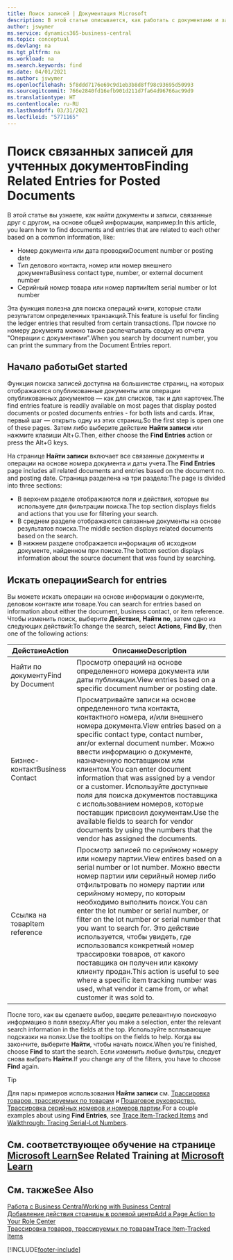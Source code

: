 ```yaml
---
title: Поиск записей | Документация Microsoft
description: В этой статье описывается, как работать с документами и записями, которые связаны
author: jswymer
ms.service: dynamics365-business-central
ms.topic: conceptual
ms.devlang: na
ms.tgt_pltfrm: na
ms.workload: na
ms.search.keywords: find
ms.date: 04/01/2021
ms.author: jswymer
ms.openlocfilehash: 5f8ddd7176e69c9d1eb3b8d8ff98c93695d50993
ms.sourcegitcommit: 766e2840fd16efb901d211d7fa64d96766ac99d9
ms.translationtype: HT
ms.contentlocale: ru-RU
ms.lasthandoff: 03/31/2021
ms.locfileid: "5771165"
---
```

# <a name="finding-related-entries-for-posted-documents"></a><span data-ttu-id="b93ed-103">Поиск связанных записей для учтенных документов</span><span class="sxs-lookup"><span data-stu-id="b93ed-103">Finding Related Entries for Posted Documents</span></span> 

<span data-ttu-id="b93ed-104">В этой статье вы узнаете, как найти документы и записи, связанные друг с другом, на основе общей информации, например:</span><span class="sxs-lookup"><span data-stu-id="b93ed-104">In this article, you learn how to find documents and entries that are related to each other based on a common information, like:</span></span>

- <span data-ttu-id="b93ed-105">Номер документа или дата проводки</span><span class="sxs-lookup"><span data-stu-id="b93ed-105">Document number or posting date</span></span>
- <span data-ttu-id="b93ed-106">Тип делового контакта, номер или номер внешнего документа</span><span class="sxs-lookup"><span data-stu-id="b93ed-106">Business contact type, number, or external document number</span></span>
- <span data-ttu-id="b93ed-107">Серийный номер товара или номер партии</span><span class="sxs-lookup"><span data-stu-id="b93ed-107">Item serial number or lot number</span></span>

<span data-ttu-id="b93ed-108">Эта функция полезна для поиска операций книги, которые стали результатом определенных транзакций.</span><span class="sxs-lookup"><span data-stu-id="b93ed-108">This feature is useful for finding the ledger entries that resulted from certain transactions.</span></span> <span data-ttu-id="b93ed-109">При поиске по номеру документа можно также распечатывать сводку из отчета "Операции с документами".</span><span class="sxs-lookup"><span data-stu-id="b93ed-109">When you search by document number, you can print the summary from the Document Entries report.</span></span>

## <a name="get-started"></a><span data-ttu-id="b93ed-110">Начало работы</span><span class="sxs-lookup"><span data-stu-id="b93ed-110">Get started</span></span>

<span data-ttu-id="b93ed-111">Функция поиска записей доступна на большинстве страниц, на которых отображаются опубликованные документы или операции опубликованных документов — как для списков, так и для карточек.</span><span class="sxs-lookup"><span data-stu-id="b93ed-111">The find entries feature is readily available on most pages that display posted documents or posted documents entries - for both lists and cards.</span></span> <span data-ttu-id="b93ed-112">Итак, первый шаг — открыть одну из этих страниц.</span><span class="sxs-lookup"><span data-stu-id="b93ed-112">So the first step is open one of these pages.</span></span> <span data-ttu-id="b93ed-113">Затем либо выберите действие **Найти записи** или нажмите клавиши Alt+G.</span><span class="sxs-lookup"><span data-stu-id="b93ed-113">Then, either choose the **Find Entries** action or press the Alt+G keys.</span></span>

<span data-ttu-id="b93ed-114">На странице **Найти записи** включает все связанные документы и операции на основе номера документа и даты учета.</span><span class="sxs-lookup"><span data-stu-id="b93ed-114">The **Find Entries** page  includes all related documents and entries based on the document no. and posting date.</span></span> <span data-ttu-id="b93ed-115">Страница разделена на три раздела:</span><span class="sxs-lookup"><span data-stu-id="b93ed-115">The page is divided into three sections:</span></span>

- <span data-ttu-id="b93ed-116">В верхнем разделе отображаются поля и действия, которые вы используете для фильтрации поиска.</span><span class="sxs-lookup"><span data-stu-id="b93ed-116">The top section displays fields and actions that you use for filtering your search.</span></span>
- <span data-ttu-id="b93ed-117">В среднем разделе отображаются связанные документы на основе результатов поиска.</span><span class="sxs-lookup"><span data-stu-id="b93ed-117">The middle section displays related documents based on the search.</span></span>
- <span data-ttu-id="b93ed-118">В нижнем разделе отображается информация об исходном документе, найденном при поиске.</span><span class="sxs-lookup"><span data-stu-id="b93ed-118">The bottom section displays information about the source document that was found by searching.</span></span>


<!--
 There are two ways to open this page:

- Choose the ![Lightbulb that opens the Tell Me feature](media/ui-search/search_small.png "Tell me what you want to do") icon, enter **Find Entries**, and then choose the related link.

    With this way, the **Find Entries** page might be empty, and you'll have to start searching for entries from scratch.
    
- Open a page that displays posted documents or posted documents entries, either a list or a card. Then, locate and select the **Find Entries** action.

    With this way, the **Find Entries**, page will include all related documents and entries based on the document no. and posting date.


    > [!TIP]
    > If you are on a page that has the **Find Entries** action, press crtl+G to open the **Find Entries** page directly. 
-->

## <a name="search-for-entries"></a><span data-ttu-id="b93ed-119">Искать операции</span><span class="sxs-lookup"><span data-stu-id="b93ed-119">Search for entries</span></span>

<span data-ttu-id="b93ed-120">Вы можете искать операции на основе информации о документе, деловом контакте или товаре.</span><span class="sxs-lookup"><span data-stu-id="b93ed-120">You can search for entries based on information about either the document, business contact, or item reference.</span></span> <span data-ttu-id="b93ed-121">Чтобы изменить поиск, выберите **Действия**, **Найти по**, затем одно из следующих действий:</span><span class="sxs-lookup"><span data-stu-id="b93ed-121">To change the search, select **Actions**, **Find By**, then one of the following actions:</span></span>

|<span data-ttu-id="b93ed-122">Действие</span><span class="sxs-lookup"><span data-stu-id="b93ed-122">Action</span></span>|<span data-ttu-id="b93ed-123">Описание</span><span class="sxs-lookup"><span data-stu-id="b93ed-123">Description</span></span>|
|------|-----------|
|<span data-ttu-id="b93ed-124">Найти по документу</span><span class="sxs-lookup"><span data-stu-id="b93ed-124">Find by Document</span></span>|<span data-ttu-id="b93ed-125">Просмотр операций на основе определенного номера документа или даты публикации.</span><span class="sxs-lookup"><span data-stu-id="b93ed-125">View entries based on a specific document number or posting date.</span></span>|
|<span data-ttu-id="b93ed-126">Бизнес-контакт</span><span class="sxs-lookup"><span data-stu-id="b93ed-126">Business Contact</span></span> |<span data-ttu-id="b93ed-127">Просматривайте записи на основе определенного типа контакта, контактного номера, и/или внешнего номера документа.</span><span class="sxs-lookup"><span data-stu-id="b93ed-127">View entries based on a specific contact type, contact number, anr/or external document number.</span></span> <span data-ttu-id="b93ed-128">Можно ввести информацию о документе, назначенную поставщиком или клиентом.</span><span class="sxs-lookup"><span data-stu-id="b93ed-128">You can enter document information that was assigned by a vendor or a customer.</span></span> <span data-ttu-id="b93ed-129">Используйте доступные поля для поиска документов поставщика с использованием номеров, которые поставщик присвоил документам.</span><span class="sxs-lookup"><span data-stu-id="b93ed-129">Use the available fields to search for vendor documents by using the numbers that the vendor has assigned the documents.</span></span>|
|<span data-ttu-id="b93ed-130">Ссылка на товар</span><span class="sxs-lookup"><span data-stu-id="b93ed-130">Item reference</span></span>|<span data-ttu-id="b93ed-131">Просмотр записей по серийному номеру или номеру партии.</span><span class="sxs-lookup"><span data-stu-id="b93ed-131">View entires based on a serial number or lot number.</span></span> <span data-ttu-id="b93ed-132">Можно ввести номер партии или серийный номер либо отфильтровать по номеру партии или серийному номеру, по которым необходимо выполнить поиск.</span><span class="sxs-lookup"><span data-stu-id="b93ed-132">You can enter the lot number or serial number, or filter on the lot number or serial number that you want to search for.</span></span> <span data-ttu-id="b93ed-133">Это действие используется, чтобы увидеть, где использовался конкретный номер трассировки товаров, от какого поставщика он получен или какому клиенту продан.</span><span class="sxs-lookup"><span data-stu-id="b93ed-133">This action is useful to see where a specific item tracking number was used, what vendor it came from, or what customer it was sold to.</span></span>|

<span data-ttu-id="b93ed-134">После того, как вы сделаете выбор, введите релевантную поисковую информацию в поля вверху.</span><span class="sxs-lookup"><span data-stu-id="b93ed-134">After you make a selection, enter the relevant search information in the fields at the top.</span></span> <span data-ttu-id="b93ed-135">Используйте всплывающие подсказки на полях.</span><span class="sxs-lookup"><span data-stu-id="b93ed-135">Use the tooltips on the fields to help.</span></span> <span data-ttu-id="b93ed-136">Когда вы закончите, выберите **Найти**, чтобы начать поиск.</span><span class="sxs-lookup"><span data-stu-id="b93ed-136">When you're finished, choose **Find** to start the search.</span></span> <span data-ttu-id="b93ed-137">Если изменить любые фильтры, следует снова выбрать **Найти**.</span><span class="sxs-lookup"><span data-stu-id="b93ed-137">If you change any of the filters, you have to choose **Find** again.</span></span>

> [!TIP]
> <span data-ttu-id="b93ed-138">Для пары примеров использования **Найти записи** см. [Трассировка товаров, трассируемых по товарам](inventory-how-to-trace-item-tracked-items.md) и [Пошаговое руководство. Трассировка серийных номеров и номеров партии](walkthrough-tracing-serial-lot-numbers.md).</span><span class="sxs-lookup"><span data-stu-id="b93ed-138">For a couple examples about using **Find Entries**, see [Trace Item-Tracked Items](inventory-how-to-trace-item-tracked-items.md) and [Walkthrough: Tracing Serial-Lot Numbers](walkthrough-tracing-serial-lot-numbers.md).</span></span>

## <a name="see-related-training-at-microsoft-learn"></a><span data-ttu-id="b93ed-139">См. соответствующее обучение на странице [Microsoft Learn](/learn/modules/user-interface-dynamics-365-business-central/index)</span><span class="sxs-lookup"><span data-stu-id="b93ed-139">See Related Training at [Microsoft Learn](/learn/modules/user-interface-dynamics-365-business-central/index)</span></span>

## <a name="see-also"></a><span data-ttu-id="b93ed-140">См. также</span><span class="sxs-lookup"><span data-stu-id="b93ed-140">See Also</span></span>

[<span data-ttu-id="b93ed-141">Работа с Business Central</span><span class="sxs-lookup"><span data-stu-id="b93ed-141">Working with Business Central</span></span>](ui-work-product.md)  
[<span data-ttu-id="b93ed-142">Добавление действия страницы в ролевой центр</span><span class="sxs-lookup"><span data-stu-id="b93ed-142">Add a Page Action to Your Role Center</span></span>](ui-bookmarks.md)  
[<span data-ttu-id="b93ed-143">Трассировка товаров, трассируемых по товарам</span><span class="sxs-lookup"><span data-stu-id="b93ed-143">Trace Item-Tracked Items</span></span>](inventory-how-to-trace-item-tracked-items.md)  


[!INCLUDE[footer-include](includes/footer-banner.md)]